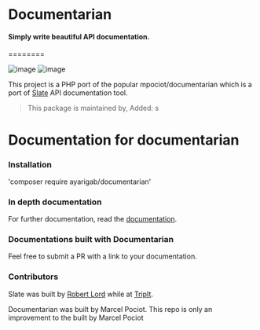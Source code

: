 # Documentarian
#### Simply write beautiful API documentation.
========


![image](http://img.shields.io/packagist/v/ayarigab/documentarian.svg?style=flat)
![image](http://img.shields.io/packagist/l/ayarigab/documentarian.svg?style=flat)

This project is a PHP port of the popular mpociot/documentarian which is a port of [Slate](https://github.com/tripit/slate) API documentation tool.

> This package is maintained by, Added: s

# Documentation for documentarian

### Installation
'composer require ayarigab/documentarian'

### In depth documentation
For further documentation, read the [documentation](http://marcelpociot.de/documentarian/installation).

### Documentations built with Documentarian

Feel free to submit a PR with a link to your documentation.

### Contributors

Slate was built by [Robert Lord](https://lord.io) while at [TripIt](http://tripit.com).

Documentarian was built by Marcel Pociot.
This repo is only an improvement to the built by Marcel Pociot

